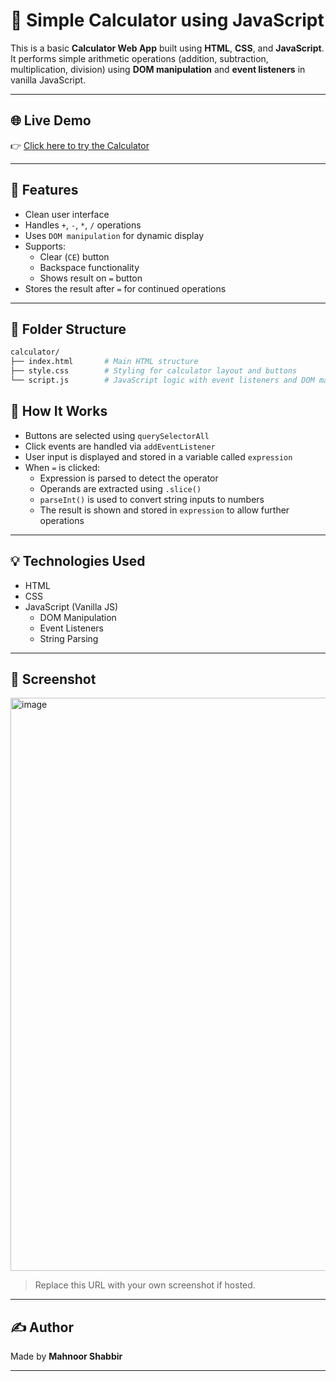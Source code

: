 # 🧮 Simple Calculator using JavaScript

This is a basic **Calculator Web App** built using **HTML**, **CSS**, and **JavaScript**. It performs simple arithmetic operations (addition, subtraction, multiplication, division) using **DOM manipulation** and **event listeners** in vanilla JavaScript.

---

## 🌐 Live Demo

👉 [Click here to try the Calculator](https://mahnoorshabbir12.github.io/Calculator/)

---

## 🚀 Features

- Clean user interface
- Handles `+`, `-`, `*`, `/` operations
- Uses `DOM manipulation` for dynamic display
- Supports:
  - Clear (`CE`) button
  - Backspace functionality
  - Shows result on `=` button
- Stores the result after `=` for continued operations

---

## 📁 Folder Structure

```bash
calculator/
├── index.html       # Main HTML structure
├── style.css        # Styling for calculator layout and buttons
└── script.js        # JavaScript logic with event listeners and DOM manipulation
```

## 🧠 How It Works

- Buttons are selected using `querySelectorAll`
- Click events are handled via `addEventListener`
- User input is displayed and stored in a variable called `expression`
- When `=` is clicked:
  - Expression is parsed to detect the operator
  - Operands are extracted using `.slice()`
  - `parseInt()` is used to convert string inputs to numbers
  - The result is shown and stored in `expression` to allow further operations

---

## 💡 Technologies Used

- HTML
- CSS
- JavaScript (Vanilla JS)
  - DOM Manipulation
  - Event Listeners
  - String Parsing

---

## 📸 Screenshot

<img width="1902" height="917" alt="image" src="https://github.com/user-attachments/assets/0859a443-c384-421e-9289-499e6daa6717" />

> Replace this URL with your own screenshot if hosted.

---

## ✍️ Author

Made by **Mahnoor Shabbir**

---
